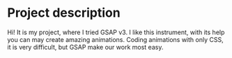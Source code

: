 # Project description

Hi! It is my project, where I tried GSAP v3. I like this instrument, with its help you can may create amazing animations. Coding animations with only CSS, it is very difficult, but GSAP make our work most easy.


